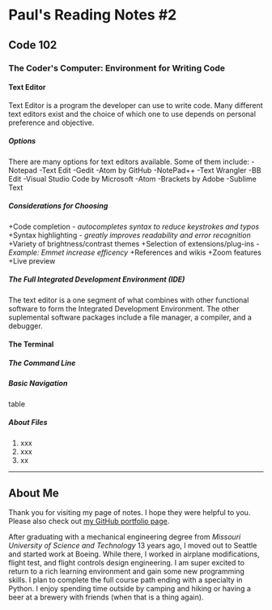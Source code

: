 # Paul's Reading Notes #2

## Code 102

### The Coder's Computer: Environment for Writing Code

#### Text Editor
Text Editor is a program the developer can use to write code.  Many different text editors exist and the choice of which one to use depends on personal preference and objective.

##### Options
There are many options for text editors available.  Some of them include:
-Notepad
-Text Edit
-Gedit
-Atom by GitHub
-NotePad++
-Text Wrangler
-BB Edit
-Visual Studio Code by Microsoft
-Atom
-Brackets by Adobe
-Sublime Text


##### Considerations for Choosing
+Code completion - *autocompletes syntax to reduce keystrokes and typos*
+Syntax highlighting - *greatly improves readability and error recognition*
+Variety of brightness/contrast themes
+Selection of extensions/plug-ins - *Example: Emmet increase efficency*
+References and wikis
+Zoom features
+Live preview

##### The Full Integrated Development Environment (IDE)
The text editor is a one segment of what combines with other functional software to form the Integrated Development Environment.  The other suplemental software packages include a file manager, a compiler, and a debugger.

#### The Terminal

##### The Command Line

##### Basic Navigation
table

##### About Files

1. xxx
2. xxx
3. xx



---
## About Me
Thank you for visiting my page of notes.  I hope they were helpful to you.  Please also check out [my GitHub portfolio page](https://github.com/paul-leonard "Paul's GitHub Portfolio").

After graduating with a mechanical engineering degree from *Missouri University of Science and Technology* 13 years ago, I moved out to Seattle and started work at Boeing.  While there, I worked in airplane modifications, flight test, and flight controls design engineering.  I am super excited to return to a rich learning environment and gain some new programming skills.  I plan to complete the full course path ending with a specialty in Python.  I enjoy spending time outside by camping and hiking or having a beer at a brewery with friends (when that is a thing again).
